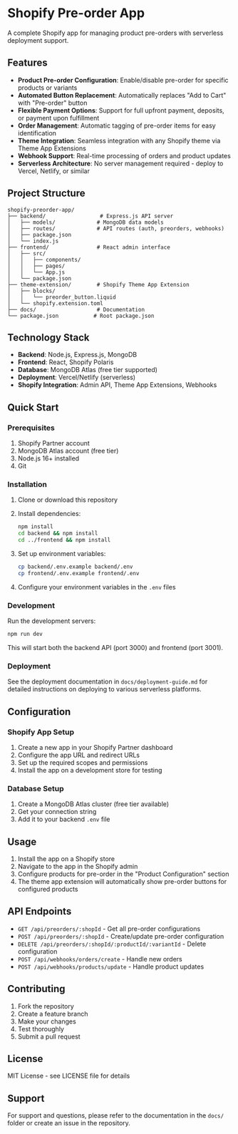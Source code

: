 # Shopify Pre-order App

A complete Shopify app for managing product pre-orders with serverless deployment support.

## Features

- **Product Pre-order Configuration**: Enable/disable pre-order for specific products or variants
- **Automated Button Replacement**: Automatically replaces "Add to Cart" with "Pre-order" button
- **Flexible Payment Options**: Support for full upfront payment, deposits, or payment upon fulfillment
- **Order Management**: Automatic tagging of pre-order items for easy identification
- **Theme Integration**: Seamless integration with any Shopify theme via Theme App Extensions
- **Webhook Support**: Real-time processing of orders and product updates
- **Serverless Architecture**: No server management required - deploy to Vercel, Netlify, or similar

## Project Structure

```
shopify-preorder-app/
├── backend/                 # Express.js API server
│   ├── models/             # MongoDB data models
│   ├── routes/             # API routes (auth, preorders, webhooks)
│   ├── package.json
│   └── index.js
├── frontend/               # React admin interface
│   ├── src/
│   │   ├── components/
│   │   ├── pages/
│   │   └── App.js
│   └── package.json
├── theme-extension/        # Shopify Theme App Extension
│   ├── blocks/
│   │   └── preorder_button.liquid
│   └── shopify.extension.toml
├── docs/                   # Documentation
└── package.json           # Root package.json
```

## Technology Stack

- **Backend**: Node.js, Express.js, MongoDB
- **Frontend**: React, Shopify Polaris
- **Database**: MongoDB Atlas (free tier supported)
- **Deployment**: Vercel/Netlify (serverless)
- **Shopify Integration**: Admin API, Theme App Extensions, Webhooks

## Quick Start

### Prerequisites

1. Shopify Partner account
2. MongoDB Atlas account (free tier)
3. Node.js 16+ installed
4. Git

### Installation

1. Clone or download this repository
2. Install dependencies:
   ```bash
   npm install
   cd backend && npm install
   cd ../frontend && npm install
   ```

3. Set up environment variables:
   ```bash
   cp backend/.env.example backend/.env
   cp frontend/.env.example frontend/.env
   ```

4. Configure your environment variables in the `.env` files

### Development

Run the development servers:
```bash
npm run dev
```

This will start both the backend API (port 3000) and frontend (port 3001).

### Deployment

See the deployment documentation in `docs/deployment-guide.md` for detailed instructions on deploying to various serverless platforms.

## Configuration

### Shopify App Setup

1. Create a new app in your Shopify Partner dashboard
2. Configure the app URL and redirect URLs
3. Set up the required scopes and permissions
4. Install the app on a development store for testing

### Database Setup

1. Create a MongoDB Atlas cluster (free tier available)
2. Get your connection string
3. Add it to your backend `.env` file

## Usage

1. Install the app on a Shopify store
2. Navigate to the app in the Shopify admin
3. Configure products for pre-order in the "Product Configuration" section
4. The theme app extension will automatically show pre-order buttons for configured products

## API Endpoints

- `GET /api/preorders/:shopId` - Get all pre-order configurations
- `POST /api/preorders/:shopId` - Create/update pre-order configuration
- `DELETE /api/preorders/:shopId/:productId/:variantId` - Delete configuration
- `POST /api/webhooks/orders/create` - Handle new orders
- `POST /api/webhooks/products/update` - Handle product updates

## Contributing

1. Fork the repository
2. Create a feature branch
3. Make your changes
4. Test thoroughly
5. Submit a pull request

## License

MIT License - see LICENSE file for details

## Support

For support and questions, please refer to the documentation in the `docs/` folder or create an issue in the repository.

